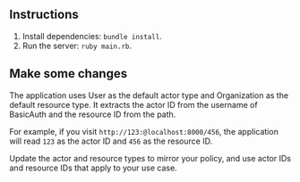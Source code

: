 ## Instructions
1. Install dependencies: `bundle install`.
2. Run the server: `ruby main.rb`.
   
## Make some changes
The application uses User as the default actor type and Organization as the default resource type. It extracts the actor ID from the username of BasicAuth and the resource ID from the path.

For example, if you visit `http://123:@localhost:8000/456`, the application will read `123` as the actor ID and `456` as the resource ID.

Update the actor and resource types to mirror your policy, and use actor IDs and resource IDs that apply to your use case.